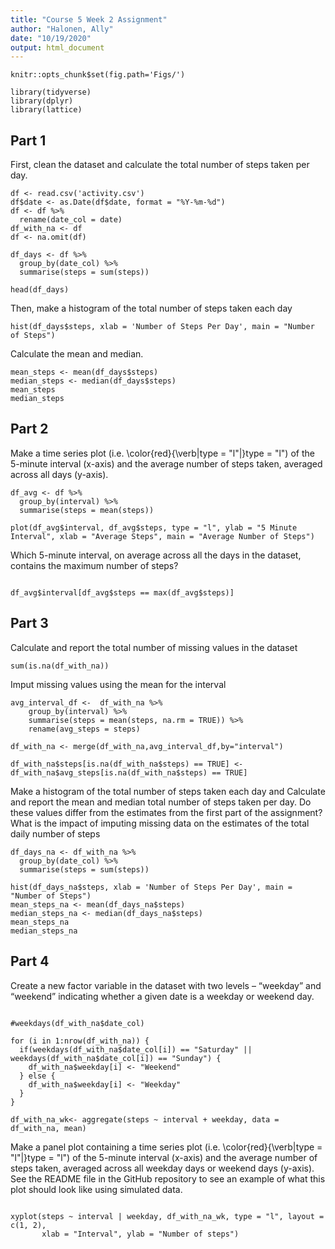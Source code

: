```yaml
---
title: "Course 5 Week 2 Assignment"
author: "Halonen, Ally"
date: "10/19/2020"
output: html_document
---
```


```{r global_options}
knitr::opts_chunk$set(fig.path='Figs/')

library(tidyverse)
library(dplyr)
library(lattice)
```

## Part 1
First, clean the dataset and calculate the total number of steps taken per day.

```{r, echo=TRUE, warning=FALSE, message=FALSE}
df <- read.csv('activity.csv')
df$date <- as.Date(df$date, format = "%Y-%m-%d")
df <- df %>%
  rename(date_col = date)
df_with_na <- df
df <- na.omit(df)

df_days <- df %>%
  group_by(date_col) %>%
  summarise(steps = sum(steps))

head(df_days)
```


Then, make a histogram of the total number of steps taken each day

```{r, echo=TRUE, warning=FALSE}
hist(df_days$steps, xlab = 'Number of Steps Per Day', main = "Number of Steps")
```

Calculate the mean and median. 
```{r, echo=TRUE, warning=FALSE, message=FALSE}
mean_steps <- mean(df_days$steps)
median_steps <- median(df_days$steps)
mean_steps
median_steps
```

## Part 2

Make a time series plot (i.e. \color{red}{\verb|type = "l"|}type = "l") of the 5-minute interval (x-axis) and the average number of steps taken, averaged across all days (y-axis).

```{r, echo=TRUE, warning=FALSE, message=FALSE}
df_avg <- df %>%
  group_by(interval) %>%
  summarise(steps = mean(steps))

plot(df_avg$interval, df_avg$steps, type = "l", ylab = "5 Minute Interval", xlab = "Average Steps", main = "Average Number of Steps")
```

Which 5-minute interval, on average across all the days in the dataset, contains the maximum number of steps?
```{r, echo=TRUE, warning=FALSE, message=FALSE}

df_avg$interval[df_avg$steps == max(df_avg$steps)]
```


## Part 3

Calculate and report the total number of missing values in the dataset

```{r, echo=TRUE, warning=FALSE, message=FALSE}
sum(is.na(df_with_na))
```

Imput missing values using the mean for the interval
```{r, echo=TRUE, warning=FALSE, message=FALSE}
avg_interval_df <-  df_with_na %>%
    group_by(interval) %>%
    summarise(steps = mean(steps, na.rm = TRUE)) %>%
    rename(avg_steps = steps)

df_with_na <- merge(df_with_na,avg_interval_df,by="interval")

df_with_na$steps[is.na(df_with_na$steps) == TRUE] <- df_with_na$avg_steps[is.na(df_with_na$steps) == TRUE]
```

Make a histogram of the total number of steps taken each day and Calculate and report the mean and median total number of steps taken per day. Do these values differ from the estimates from the first part of the assignment? What is the impact of imputing missing data on the estimates of the total daily number of steps

```{r, echo=TRUE, warning=FALSE}
df_days_na <- df_with_na %>%
  group_by(date_col) %>%
  summarise(steps = sum(steps))

hist(df_days_na$steps, xlab = 'Number of Steps Per Day', main = "Number of Steps")
mean_steps_na <- mean(df_days_na$steps)
median_steps_na <- median(df_days_na$steps)
mean_steps_na
median_steps_na

```


## Part 4
Create a new factor variable in the dataset with two levels – “weekday” and “weekend” indicating whether a given date is a weekday or weekend day.

```{r, echo=TRUE, warning=FALSE}

#weekdays(df_with_na$date_col)

for (i in 1:nrow(df_with_na)) {
  if(weekdays(df_with_na$date_col[i]) == "Saturday" || weekdays(df_with_na$date_col[i]) == "Sunday") {
    df_with_na$weekday[i] <- "Weekend"
  } else {
    df_with_na$weekday[i] <- "Weekday"
  }
}

df_with_na_wk<- aggregate(steps ~ interval + weekday, data = df_with_na, mean)

```

Make a panel plot containing a time series plot (i.e. \color{red}{\verb|type = "l"|}type = "l") of the 5-minute interval (x-axis) and the average number of steps taken, averaged across all weekday days or weekend days (y-axis). See the README file in the GitHub repository to see an example of what this plot should look like using simulated data.
```{r, echo=TRUE, warning=FALSE}

xyplot(steps ~ interval | weekday, df_with_na_wk, type = "l", layout = c(1, 2), 
       xlab = "Interval", ylab = "Number of steps")
```

